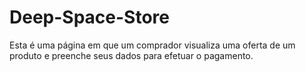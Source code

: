# Deep-Space-Store
Esta é uma página em que um comprador visualiza uma oferta de um produto e preenche seus dados para efetuar o pagamento.
